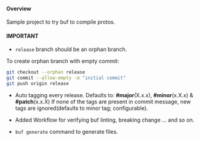 #### Overview
Sample project to try buf to compile protos.

#### IMPORTANT
- `release` branch should be an orphan branch.

To create orphan branch with empty commit:
``` bash
git checkout --orphan release
git commit --allow-empty -m "initial commit"
git push origin release
```

- Auto tagging every release. 
  Defaults to: **#major**(X.x.x), **#minor**(x.X.x) & **#patch**(x.x.X)
  If none of the tags are present in commit message, new tags are ignored(defaults to minor tag; configurable).

- Added Workflow for verifying buf linting, breaking change ... and so on.
- `buf generate` command to generate files.
